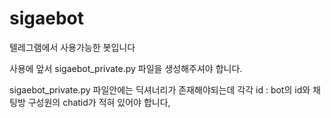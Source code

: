 # sigaebot
텔레그램에서 사용가능한 봇입니다


사용에 앞서 sigaebot_private.py 파일을 생성해주셔야 합니다.

sigaebot_private.py 파일안에는 딕셔너리가 존재해야되는데 각각
 id : bot의 id와 채팅방 구성원의 chatid가 적혀 있어야 합니다,
